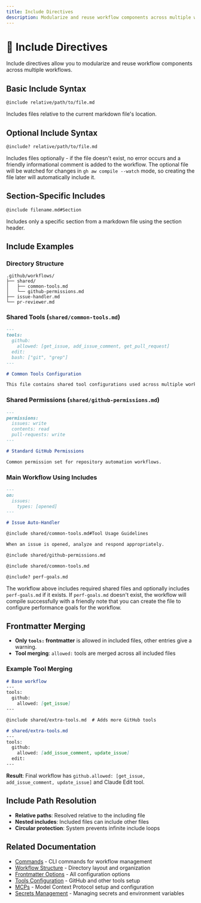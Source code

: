 ```yaml
---
title: Include Directives
description: Modularize and reuse workflow components across multiple workflows with include directives for better organization and maintainability.
---
```


# 📝 Include Directives

Include directives allow you to modularize and reuse workflow components across multiple workflows.

## Basic Include Syntax

```markdown
@include relative/path/to/file.md
```

Includes files relative to the current markdown file's location.

## Optional Include Syntax

```markdown
@include? relative/path/to/file.md
```

Includes files optionally - if the file doesn't exist, no error occurs and a friendly informational comment is added to the workflow. The optional file will be watched for changes in `gh aw compile --watch` mode, so creating the file later will automatically include it.

## Section-Specific Includes

```markdown
@include filename.md#Section
```

Includes only a specific section from a markdown file using the section header.

## Include Examples

### Directory Structure
```
.github/workflows/
├── shared/
│   ├── common-tools.md
│   └── github-permissions.md
├── issue-handler.md
└── pr-reviewer.md
```

### Shared Tools (`shared/common-tools.md`)
```markdown
---
tools:
  github:
    allowed: [get_issue, add_issue_comment, get_pull_request]
  edit:
  bash: ["git", "grep"]
---

# Common Tools Configuration

This file contains shared tool configurations used across multiple workflows.
```

### Shared Permissions (`shared/github-permissions.md`)
```markdown
---
permissions:
  issues: write
  contents: read
  pull-requests: write
---

# Standard GitHub Permissions

Common permission set for repository automation workflows.
```

### Main Workflow Using Includes
```markdown
---
on:
  issues:
    types: [opened]
---

# Issue Auto-Handler

@include shared/common-tools.md#Tool Usage Guidelines

When an issue is opened, analyze and respond appropriately.

@include shared/github-permissions.md

@include shared/common-tools.md

@include? perf-goals.md

```

The workflow above includes required shared files and optionally includes `perf-goals.md` if it exists. If `perf-goals.md` doesn't exist, the workflow will compile successfully with a friendly note that you can create the file to configure performance goals for the workflow.

## Frontmatter Merging

- **Only `tools:` frontmatter** is allowed in included files, other entries give a warning.
- **Tool merging**: `allowed:` tools are merged across all included files

### Example Tool Merging
```markdown
# Base workflow
---
tools:
  github:
    allowed: [get_issue]
---

@include shared/extra-tools.md  # Adds more GitHub tools
```

```markdown
# shared/extra-tools.md
---
tools:
  github:
    allowed: [add_issue_comment, update_issue]
  edit:
---
```

**Result**: Final workflow has `github.allowed: [get_issue, add_issue_comment, update_issue]` and Claude Edit tool.

## Include Path Resolution

- **Relative paths**: Resolved relative to the including file
- **Nested includes**: Included files can include other files
- **Circular protection**: System prevents infinite include loops

## Related Documentation

- [Commands](commands.md) - CLI commands for workflow management
- [Workflow Structure](workflow-structure.md) - Directory layout and organization
- [Frontmatter Options](frontmatter.md) - All configuration options
- [Tools Configuration](tools.md) - GitHub and other tools setup
- [MCPs](mcps.md) - Model Context Protocol setup and configuration
- [Secrets Management](secrets.md) - Managing secrets and environment variables
